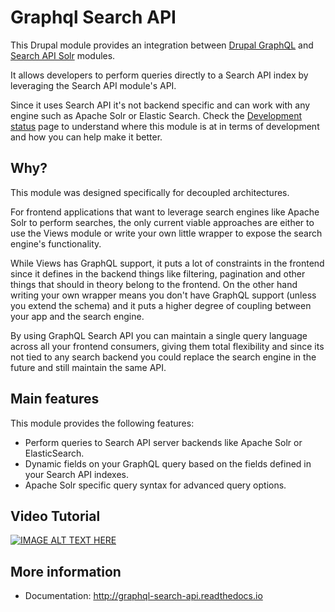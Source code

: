 # Graphql Search API

This Drupal module provides an integration between [Drupal GraphQL](https://github.com/drupal-graphql/graphql) and 
[Search API Solr](https://www.drupal.org/project/search_api_solr) modules.

It allows developers to perform queries directly to a Search API index by leveraging the Search API module's API.

Since it uses Search API it's not backend specific and can work with any engine such as Apache Solr or Elastic Search. 
Check the [Development status](http://graphql-search-api.readthedocs.io/en/latest/development-status/) page to understand where this module is at in terms of development 
and how you can help make it better.

## Why? 

This module was designed specifically for decoupled architectures.

For frontend applications that want to leverage search engines like Apache Solr to perform searches, the only current 
viable approaches are either to use the Views module or write your own little wrapper to expose the search engine's 
functionality.

While Views has GraphQL support, it puts a lot of constraints in the frontend since it defines in the backend things like 
filtering, pagination and other things that should in theory belong to the frontend. On the other hand writing your own 
wrapper means you don't have GraphQL support (unless you extend the schema) and it puts a higher degree of coupling 
between your app and the search engine.

By using GraphQL Search API you can maintain a single query language across all your frontend consumers, giving them 
total flexibility and since its not tied to any search backend you could replace the search engine in the future and 
still maintain the same API.

## Main features

This module provides the following features:

* Perform queries to Search API server backends like Apache Solr or ElasticSearch.
* Dynamic fields on your GraphQL query based on the fields defined in your Search API indexes.
* Apache Solr specific query syntax for advanced query options.

## Video Tutorial
[![IMAGE ALT TEXT HERE](images/video_tutorial.png)](http://www.youtube.com/watch?v=FbCkWaOuDB8)


## More information

* Documentation: http://graphql-search-api.readthedocs.io
